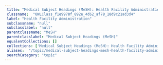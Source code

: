 ```yaml
--- 
 title: "Medical Subject Headings (MeSH): Health Facility Administration" 
 classname:  "OWLClass_f1e9978f_892e_4d62_af78_18d9c21ad3d4" 
 label: "Health Facility Administration" 
 subclassname: "null" 
 subclasslabel: "null" 
 parentclassname: "MeSH" 
 parentclasslabel: "Medical Subject Headings (MeSH)" 
 equalentCollections: [] 
 collections: ['Medical Subject Headings (MeSH): Health Facility Administration']
 aliases:  "/topic/medical-subject-headings-mesh-health-facility-administration"  
 searchCategory: "topic" 
---
```

